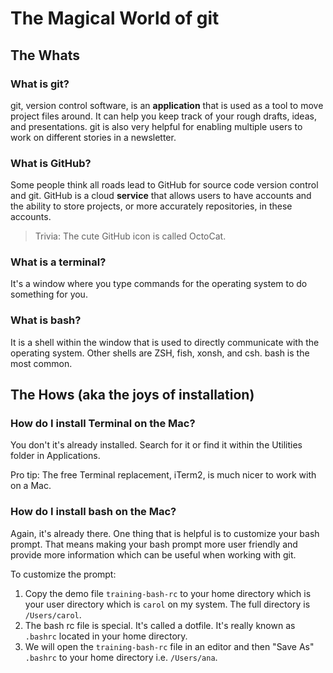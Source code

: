 # The Magical World of git

## The Whats
### What is git?
git, version control software, is an **application** that is used as a tool to
move project files around. It can help you keep track of your rough drafts,
ideas, and presentations. git is also very helpful for enabling multiple users
to work on different stories in a newsletter.

### What is GitHub?
Some people think all roads lead to GitHub for source code version control and
git. GitHub is a cloud **service** that allows users to have accounts and the
ability to store projects, or more accurately repositories, in these accounts.

>Trivia: The cute GitHub icon is called OctoCat.

### What is a terminal?
It's a window where you type commands for the operating system to do something for you.

### What is bash?
It is a shell within the window that is used to directly communicate with the operating system.
Other shells are ZSH, fish, xonsh, and csh. bash is the most common.

## The Hows (aka the joys of installation)

### How do I install Terminal on the Mac?
You don't it's already installed. Search for it or find it within the Utilities folder in Applications.

Pro tip: The free Terminal replacement, iTerm2, is much nicer to work with on a Mac.

### How do I install bash on the Mac?
Again, it's already there. One thing that is helpful is to customize your bash prompt. That means making your bash prompt more user friendly and provide more information which can be useful when working with git.

To customize the prompt:
1. Copy the demo file `training-bash-rc` to
your home directory which is your user directory which is `carol` on my system. The full directory is `/Users/carol`.
2. The bash rc file is special. It's called a dotfile. It's really known as `.bashrc` located in your home directory.
3. We will open the `training-bash-rc` file in
an editor and then "Save As" `.bashrc` to your home directory i.e. `/Users/ana`.



